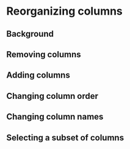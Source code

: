 # Reorganizing columns

## Background

## Removing columns

## Adding columns

## Changing column order

## Changing column names

## Selecting a subset of columns
